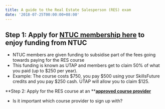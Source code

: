 ```yaml
---
title: A guide to the Real Estate Salesperson (RES) exam
date: '2018-07-25T00:00:00+08:00'
---
```

## Step 1: Apply for [NTUC membership here](https://www.ntuc.org.sg/wps/portal/up2/home/eservices/!ut/p/a1/04_Sj9CPykssy0xPLMnMz0vMAfGjzOItjC3cDINNLJwtzbydDRw9zNyC_Py9DD0NDIAKIoEKDHAARwNC-sP1o1CVePj4Gho4GhqZGXr7Wbr7OhlDFeCxoiA3wiDTUVERAMKfczI!/dl5/d5/L2dBISEvZ0FBIS9nQSEh/pw/Z7_838F1S48C96KC0AH6FRNOJ1I07/ren/p=autoSubmit=yes/p=idProduct=11673851/p=utapsignup=/p=action=ETMMshipRegister/=/#) to enjoy funding from NTUC

* NTUC members are given funding to subsidise part of the fees going towards paying for the RES course
* This funding is known as UTAP and members get to claim 50% of what you paid (up to $250 per year).
* Example: The course costs $750, you pay $500 using your SkillsFuture credits and you pay $250 cash. UTAP will allow you to claim $125.

**Step 2: Apply for the RES course at an **[**approved course provider**](https://www.cea.gov.sg/professionals/salesperson-registration-matters/apply-for-the-real-estate-salesperson-course)

* Is it important which course provider to sign up with?
